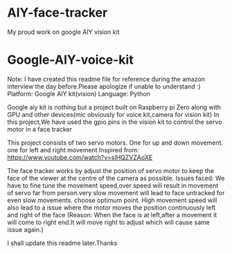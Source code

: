 # AIY-face-tracker

My proud work on google AIY vision kit

# Google-AIY-voice-kit
Note:
I have created this readme file for reference during the amazon interview the day before.Please apologize if unable to understand :)
Platform: Google AIY kit(vision)
Language: Python

Google aiy kit is nothing but a project built on Raspberry pi Zero along with GPU and other devices(mic obviously for voice kit,camera for vision kit)
In this project,We have used the gpio pins in the vision kit to control the servo motor in a face tracker

This project consists of two servo motors.
One for up and down movement.
one for left and right movement
Inspired from:
https://www.youtube.com/watch?v=sIHQZVZAoXE

The face tracker works by adjust the position of servo motor to keep the face of the viewer at the centre of the camera as possible.
Issues faced:
We have to fine tune the movement speed,over speed will result in movement of servo far from person.very slow movement will lead to face untracked for even slow movements.
choose optimum point.
High movement speed will also lead to a issue where the motor moves the position continuously left and right of the face
(Reason:
When the face is at left,after a movement it will come to right end.It will move right to adjust which will cause same issue again.)

I shall update this readme later.Thanks
